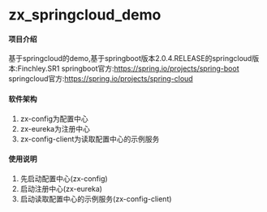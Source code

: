 # zx_springcloud_demo

#### 项目介绍
基于springcloud的demo,基于springboot版本2.0.4.RELEASE的springcloud版本:Finchley.SR1
springboot官方:https://spring.io/projects/spring-boot
springcloud官方:https://spring.io/projects/spring-cloud

#### 软件架构
1. zx-config为配置中心
2. zx-eureka为注册中心
3. zx-config-client为读取配置中心的示例服务



#### 使用说明
1. 先启动配置中心(zx-config)
2. 启动注册中心(zx-eureka)
3. 启动读取配置中心的示例服务(zx-config-client)


